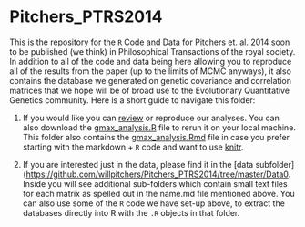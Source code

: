 Pitchers_PTRS2014
=================

This is the repository for the `R` Code and Data for Pitchers et. al. 2014 soon to be published (we think) in Philosophical Transactions of the royal society. In addition to all of the code and data being here allowing you to reproduce all of the results from the paper (up to the limits of MCMC anyways), it also contains the database we generated on genetic covariance and correlation matrices that we hope will be of broad use to the Evolutionary Quantitative Genetics community. 
Here is a short guide to navigate this folder:

1. If you would like you can [review](https://github.com/DworkinLab/Pitchers_PTRS2014/blob/master/Scripts/gmax_analysis.md) or reproduce our analyses. You can also download the [gmax_analysis.R](https://github.com/DworkinLab/Pitchers_PTRS2014/blob/master/Scripts/gmax_analysis.R) file to rerun it on your local machine. This folder also contains the [gmax_analysis.Rmd](https://github.com/DworkinLab/Pitchers_PTRS2014/blob/master/Scripts/gmax_analysis.Rmd) file in case you prefer starting with the markdown + `R` code and want to use [knitr](https://github.com/yihui/knitr).

2. If you are interested just in the data, please find it in the [data subfolder](https://github.com/willpitchers/Pitchers_PTRS2014/tree/master/Data0. Inside you will see additional sub-folders which contain small text files for each matrix as spelled out in the name.md file mentioned above. You can also use some of the `R` code we have set-up above, to extract the databases directly into R with the `.R` objects in that folder.

